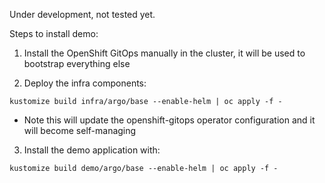 Under development, not tested yet.

Steps to install demo:

1. Install the OpenShift GitOps manually in the cluster, it will be used to bootstrap everything else

2. Deploy the infra components:

```
kustomize build infra/argo/base --enable-helm | oc apply -f -
```

* Note this will update the openshift-gitops operator configuration and it will become self-managing

3. Install the demo application with:

```
kustomize build demo/argo/base --enable-helm | oc apply -f -
```